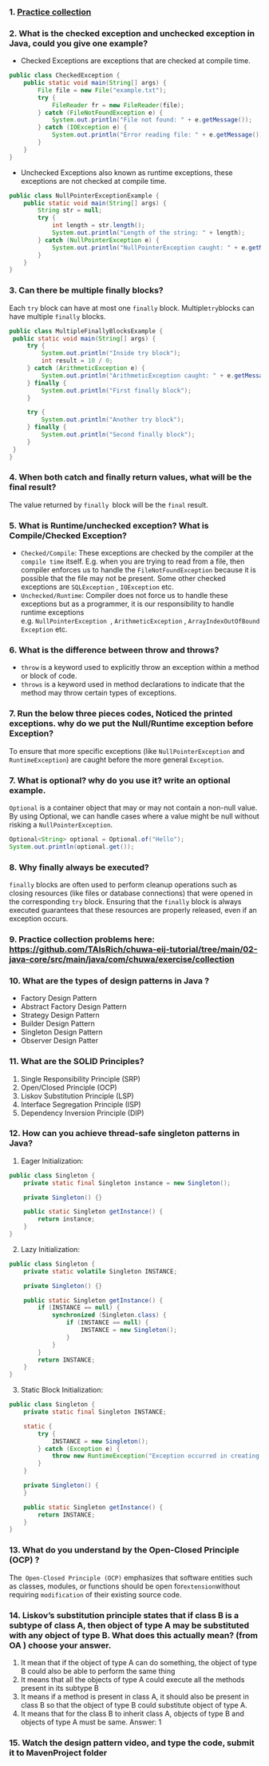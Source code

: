 ### 1. [Practice collection](https://github.com/CTYue/chuwa-eij-tutorial/tree/main/02-java-core/src/main/java/com/chuwa/exercise/collection)
### 2. What is the checked exception and unchecked exception in Java, could you give one example?
- Checked Exceptions are exceptions that are checked at compile time. 
```Java
public class CheckedException {
    public static void main(String[] args) {
        File file = new File("example.txt");
        try {
            FileReader fr = new FileReader(file);
        } catch (FileNotFoundException e) {
            System.out.println("File not found: " + e.getMessage());
        } catch (IOException e) {
            System.out.println("Error reading file: " + e.getMessage());
        }
    }
}

```
- Unchecked Exceptions also known as runtime exceptions, these exceptions are not checked at compile time. 
```Java
public class NullPointerExceptionExample {
    public static void main(String[] args) {
        String str = null;
        try {
            int length = str.length(); 
            System.out.println("Length of the string: " + length);
        } catch (NullPointerException e) {
            System.out.println("NullPointerException caught: " + e.getMessage());
        }
    }
}

```
### 3. Can there be multiple finally blocks?
Each `try` block can have at most one `finally` block. Multiple` try `blocks can have multiple `finally` blocks.
   ```Java
   public class MultipleFinallyBlocksExample {
    public static void main(String[] args) {
        try {
            System.out.println("Inside try block");
            int result = 10 / 0; 
        } catch (ArithmeticException e) {
            System.out.println("ArithmeticException caught: " + e.getMessage());
        } finally {
            System.out.println("First finally block");
        }

        try {
            System.out.println("Another try block");
        } finally {
            System.out.println("Second finally block");
        }
    }
}

```
### 4. When both catch and finally return values, what will be the final result?
The value returned by `finally `block will be the `final` result.
### 5. What is Runtime/unchecked exception? What is Compile/Checked Exception?
- `Checked/Compile`: These exceptions are checked by the compiler at the `compile time` itself. E.g. when you are trying to read from a file, then compiler enforces us to handle the `FileNotFoundException` because it is possible that the file may not be present. Some other checked exceptions are `SQLException` , `IOException` etc.
- `Unchecked/Runtime`: Compiler does not force us to handle these exceptions but as a programmer, it is our responsibility to handle runtime exceptions e.g. `NullPointerException `, `ArithmeticException` , `ArrayIndexOutOfBoundException` etc.
### 6. What is the difference between throw and throws?
- `throw` is a keyword used to explicitly throw an exception within a method or block of code.
- `throws` is a keyword used in method declarations to indicate that the method may throw certain types of exceptions.

### 7. Run the below three pieces codes, Noticed the printed exceptions. why do we put the Null/Runtime exception before Exception?
To ensure that more specific exceptions (like `NullPointerException` and `RuntimeException`) are caught before the more general `Exception`.
### 7. What is optional? why do you use it? write an optional example.
`Optional` is a container object that may or may not contain a non-null value. By using Optional, we can handle cases where a value might be null without risking a `NullPointerException`.
```Java
Optional<String> optional = Optional.of("Hello");
System.out.println(optional.get());
```

### 8. Why finally always be executed?
`finally` blocks are often used to perform cleanup operations such as closing resources (like files or database connections) that were opened in the corresponding `try` block. Ensuring that the `finally` block is always executed guarantees that these resources are properly released, even if an exception occurs.

### 9. Practice collection problems here: https://github.com/TAIsRich/chuwa-eij-tutorial/tree/main/02-java-core/src/main/java/com/chuwa/exercise/collection

### 10. What are the types of design patterns in Java ?
- Factory Design Pattern
- Abstract Factory Design Pattern
- Strategy Design Pattern
- Builder Design Pattern
- Singleton Design Pattern
- Observer Design Patter
### 11. What are the SOLID Principles?
1. Single Responsibility Principle (SRP)
2. Open/Closed Principle (OCP)
3. Liskov Substitution Principle (LSP)
4. Interface Segregation Principle (ISP)
5. Dependency Inversion Principle (DIP)

### 12. How can you achieve thread-safe singleton patterns in Java?
1. Eager Initialization:
```Java
public class Singleton {
    private static final Singleton instance = new Singleton();

    private Singleton() {}

    public static Singleton getInstance() {
        return instance;
    }
}
```
2. Lazy Initialization:
```Java
public class Singleton {
    private static volatile Singleton INSTANCE;

    private Singleton() {}

    public static Singleton getInstance() {
        if (INSTANCE == null) {
            synchronized (Singleton.class) {
                if (INSTANCE == null) {
                    INSTANCE = new Singleton();
                }
            }
        }
        return INSTANCE;
    }
}

```
3. Static Block Initialization:
```Java
public class Singleton {
    private static final Singleton INSTANCE;

    static {
        try {
            INSTANCE = new Singleton();
        } catch (Exception e) {
            throw new RuntimeException("Exception occurred in creating singleton instance");
        }
    }

    private Singleton() {
    }

    public static Singleton getInstance() {
        return INSTANCE;
    }
}

```

### 13. What do you understand by the Open-Closed Principle (OCP) ?
The` Open-Closed Principle (OCP)` emphasizes that software entities such as classes, modules, or functions should be open for` extension `without requiring `modification` of their existing source code.

### 14. Liskov’s substitution principle states that if class B is a subtype of class A, then object of type A may be substituted with any object of type B. What does this actually mean? (from OA ) choose your answer. 
1. It mean that if the object of type A can do something, the object of type B could also be able to perform the same thing
2. It means that all the objects of type A could execute all the methods present in its subtype B
3. It means if a method is present in class A, it should also be present in class B so that the object of type B could substitute object of type A.
4. It means that for the class B to inherit class A, objects of type B and objects of type A must be same.
Answer: 1

### 15. Watch the design pattern video, and type the code, submit it to MavenProject folder


